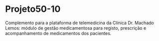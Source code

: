 # Projeto50-10
Complemento para a plataforma de telemedicina da Clínica Dr. Machado Lemos: módulo de gestão medicamentosa para registo, prescrição e acompanhamento de medicamentos dos pacientes.
